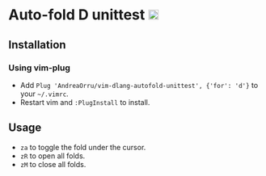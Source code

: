 # Auto-fold D unittest <a href='https://www.recurse.com' title='Made with love at the Recurse Center'><img src='https://cloud.githubusercontent.com/assets/2883345/11325206/336ea5f4-9150-11e5-9e90-d86ad31993d8.png' height='20px'/></a>

## Installation

### Using vim-plug

+ Add `Plug 'AndreaOrru/vim-dlang-autofold-unittest', {'for': 'd'}` to your `~/.vimrc`.
+ Restart vim and `:PlugInstall` to install.

## Usage

+ `za` to toggle the fold under the cursor.
+ `zR` to open all folds.
+ `zM` to close all folds.
